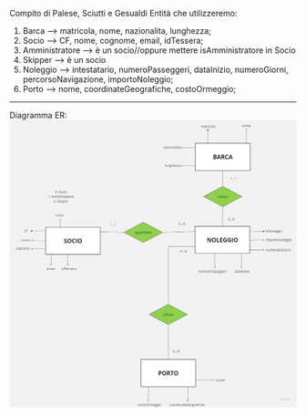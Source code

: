 Compito di Palese, Sciutti e Gesualdi
Entità che utilizzeremo:
1. Barca --> matricola, nome, nazionalita, lunghezza;
2. Socio --> CF, nome, cognome, email, idTessera;
3. Amministratore --> è un socio//oppure mettere isAmministratore in Socio
4. Skipper --> è un socio
5. Noleggio --> intestatario, numeroPasseggeri, dataInizio, numeroGiorni, percorsoNavigazione, importoNoleggio;
6. Porto --> nome, coordinateGeografiche, costoOrmeggio;
--------------------------------------------------------
Diagramma ER:
![Alt text](<Progetto 502.jpg>)
